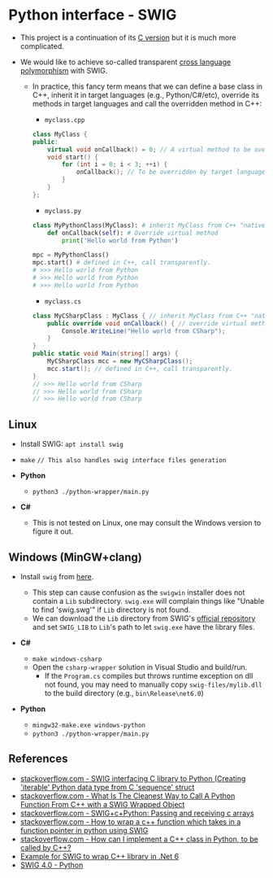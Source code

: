 # Python interface - SWIG

* This project is a continuation of its [C version](../../../c/04_poc/04_python-interface/3_calling-c-from-python-swig/)
but it is much more complicated.

* We would like to achieve so-called transparent
[cross language polymorphism](https://www.swig.org/Doc4.1/Python.html#Python_directors)
with SWIG.
    * In practice, this fancy term means that we can define a base class in
    C++, inherit it in target languages (e.g., Python/C#/etc), override its
    methods in target languages and call the overridden method in C++:

        * `myclass.cpp`

        ```C++
        class MyClass {
        public:
            virtual void onCallback() = 0; // A virtual method to be overridden
            void start() {
                for (int i = 0; i < 3; ++i) {
                    onCallback(); // To be overridden by target languages
                }
            }
        };
        ```

        * `myclass.py`

        ```Python
        class MyPythonClass(MyClass): # inherit MyClass from C++ "natively"
            def onCallback(self): # Override virtual method
                print('Hello world from Python')
        
        mpc = MyPythonClass()
        mpc.start() # defined in C++, call transparently.
        # >>> Hello world from Python
        # >>> Hello world from Python
        # >>> Hello world from Python
        ```

        * `myclass.cs`

        ```C#
        class MyCSharpClass : MyClass { // inherit MyClass from C++ "natively"    
            public override void onCallback() { // override virtual method
                Console.WriteLine("Hello world from CSharp");
            }
        }
        public static void Main(string[] args) {
            MyCSharpClass mcc = new MyCSharpClass();
            mcc.start(); // defined in C++, call transparently.
        }
        // >>> Hello world from CSharp
        // >>> Hello world from CSharp
        // >>> Hello world from CSharp
        ```

## Linux

* Install SWIG: `apt install swig`
* `make` `// This also handles swig interface files generation`

* **Python**

    * `python3 ./python-wrapper/main.py`

* **C#**

    * This is not tested on Linux, one may consult the Windows version to 
    figure it out.

## Windows (MinGW+clang)

* Install `swig` from [here](https://www.swig.org/download.html).
    * This step can cause confusion as the `swigwin` installer
     does not contain a `Lib` subdirectory. `swig.exe` will complain things
     like "Unable to find 'swig.swg'" if `Lib` directory is not found.
    * We can download the `Lib` directory from SWIG's
    [official repository](https://github.com/swig/swig/tree/master/Lib)
    and set `SWIG_LIB` to `Lib`'s path to let `swig.exe` have the library files.

* **C#**
    * `make windows-csharp`
    * Open the `csharp-wrapper` solution in Visual Studio and build/run.
        * If the `Program.cs` compiles but throws runtime exception on dll not
        found, you may need to manually copy `swig-files/mylib.dll` to the
        build directory (e.g., `bin\Release\net6.0`)

* **Python**
    * `mingw32-make.exe windows-python`
    * `python3 ./python-wrapper/main.py`

## References

* [stackoverflow.com - SWIG interfacing C library to Python (Creating 'iterable' Python data type from C 'sequence' struct](https://stackoverflow.com/questions/8776328/swig-interfacing-c-library-to-python-creating-iterable-python-data-type-from/8828454#8828454)
* [stackoverflow.com - What Is The Cleanest Way to Call A Python Function From C++ with a SWIG Wrapped Object](https://stackoverflow.com/questions/12392703/what-is-the-cleanest-way-to-call-a-python-function-from-c-with-a-swig-wrapped)
* [stackoverflow.com - SWIG+c+Python: Passing and receiving c arrays](https://stackoverflow.com/questions/36222455/swigcpython-passing-and-receiving-c-arrays)
* [stackoverflow.com - How to wrap a c++ function which takes in a function pointer in python using SWIG](https://stackoverflow.com/questions/22923696/how-to-wrap-a-c-function-which-takes-in-a-function-pointer-in-python-using-swi)
* [stackoverflow.com - How can I implement a C++ class in Python, to be called by C++?](https://stackoverflow.com/questions/9040669/how-can-i-implement-a-c-class-in-python-to-be-called-by-c)
* [Example for SWIG to wrap C++ library in .Net 6](https://iamsorush.com/posts/cpp-csharp-swig/)
* [SWIG 4.0 - Python](https://www.swig.org/Doc4.0/Python.html)